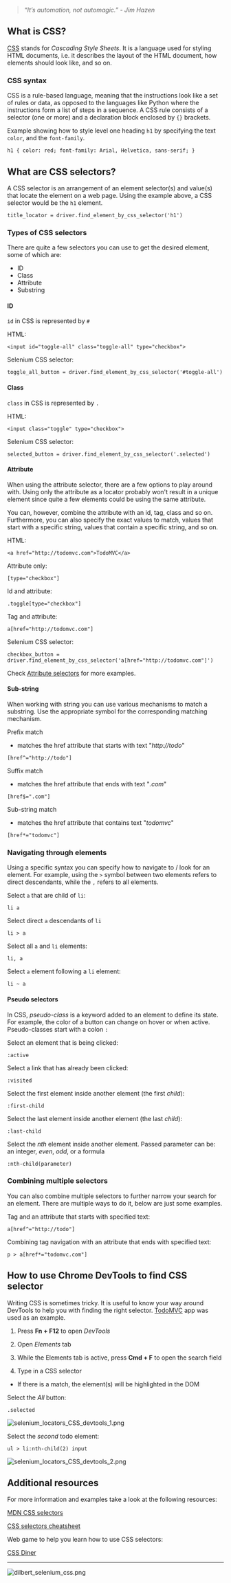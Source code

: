 > *“It’s automation, not automagic.” - Jim Hazen*


## What is CSS?
[CSS](https://developer.mozilla.org/en-US/docs/Learn/CSS/First_steps/What_is_CSS) stands for _Cascading Style Sheets_. It is a language used for styling HTML documents, i.e. it describes the layout of the HTML document, how elements should look like, and so on.


### CSS syntax

CSS is a rule-based language, meaning that the instructions look like a set of rules or data, as opposed to the languages like Python where the instructions form a list of steps in a sequence.
A CSS rule consists of a selector (one or more) and a declaration block enclosed by `{}` brackets.

Example showing how to style level one heading `h1` by specifying the text `color`, and the `font-family`.

`
h1 {
    color: red;
    font-family: Arial, Helvetica, sans-serif;
}
`

## What are CSS selectors?

A CSS selector is an arrangement of an element selector(s) and value(s) that locate the element on a web page. 
Using the example above, a CSS selector would be the `h1` element. 

`title_locator = driver.find_element_by_css_selector('h1')`


### Types of CSS selectors

There are quite a few selectors you can use to get the desired element, some of which are:

- ID
- Class
- Attribute
- Substring


#### ID

`id` in CSS is represented by `#`

HTML:

`<input id="toggle-all" class="toggle-all" type="checkbox">`


Selenium CSS selector:

`toggle_all_button = driver.find_element_by_css_selector('#toggle-all')`


#### Class

`class` in CSS is represented by `.`

HTML:

`<input class="toggle" type="checkbox">`

Selenium CSS selector:

`selected_button = driver.find_element_by_css_selector('.selected')`


#### Attribute

When using the attribute selector, there are a few options to play around with.
Using only the attribute as a locator probably won't result in a unique element since quite a few elements could be using the same attribute.

You can, however, combine the attribute with an  id, tag, class and so on. 
Furthermore, you can also specify the exact values to match, values that start with a specific string, values that contain a specific string, and so on.

HTML:

`<a href="http://todomvc.com">TodoMVC</a>`

Attribute only:

`[type="checkbox"]`

Id and attribute:

`.toggle[type="checkbox"]`

Tag and attribute:

`a[href="http://todomvc.com"]`

Selenium CSS selector:

`checkbox_button = driver.find_element_by_css_selector('a[href="http://todomvc.com"]')`


Check [Attribute selectors](https://developer.mozilla.org/en-US/docs/Web/CSS/Attribute_selectors) for more examples.

#### Sub-string

When working with string you can use various mechanisms to match a substring.
Use the appropriate symbol for the corresponding matching mechanism.

Prefix match
- matches the href attribute that starts with text "_http://todo_"

`[href^="http://todo"]`

Suffix match
- matches the href attribute that ends with text "_.com_"

`[href$=".com"]`

Sub-string match
- matches the href attribute that contains text "_todomvc_"

`[href*="todomvc"]`


### Navigating through elements

Using a specific syntax you can specify how to navigate to / look for an element.
For example, using the `>` symbol between two elements refers to direct descendants, while the `,` refers to all elements.

Select `a` that are child of `li`:

`li a`

Select direct `a` descendants of `li` 

`li > a`

Select all `a` and `li` elements:

`li, a`

Select `a` element following a `li` element:

`li ~ a`

#### Pseudo selectors

In CSS, _pseudo-class_ is a keyword added to an element to define its state. For example, the color of a button can change on hover or when active. 
Pseudo-classes start with a colon `:`

Select an element that is being clicked:

`:active`

Select a link that has already been clicked:

`:visited`

Select the first element inside another element (the first _child_):

`:first-child`

Select the last element inside another element (the last _child_):

`:last-child`

Select the _nth_ element inside another element. Passed parameter can be: an integer, _even_, _odd_, or a formula

`:nth-child(parameter)` 


### Combining multiple selectors

You can also combine multiple selectors to further narrow your search for an element.
There are multiple ways to do it, below are just some examples.

Tag and an attribute that starts with specified text:

`a[href^="http://todo"]`

Combining tag navigation with an attribute that ends with specified text:

`p > a[href*="todomvc.com"]`


## How to use Chrome DevTools to find CSS selector

Writing CSS is sometimes tricky. It is useful to know your way around DevTools to help you with finding the right selector. 
[TodoMVC](https://todomvc.com/examples/vanillajs/) app was used as an example.

1. Press **Fn + F12** to open _DevTools_

2. Open _Elements_ tab

3. While the Elements tab is active, press **Cmd + F** to open the search field

4. Type in a CSS selector 
 - If there is a match, the element(s) will be highlighted in the DOM
 
Select the _All_ button:

`.selected`

![selenium_locators_CSS_devtools_1.png](/img/selenium_locators_css_devtools_1.png)

Select the _second_ todo element:

`ul > li:nth-child(2) input`

![selenium_locators_CSS_devtools_2.png](/img/selenium_locators_css_devtools_2.png)



## Additional resources

For more information and examples take a look at the following resources:

[MDN CSS selectors](https://developer.mozilla.org/en-US/docs/Learn/CSS/Building_blocks/Selectors)

[CSS selectors cheatsheet](https://dev.to/dawnind/css3-selectors-cheat-sheet-6dk)

Web game to help you learn how to use CSS selectors:

[CSS Diner](https://flukeout.github.io/)

---


![dilbert_selenium_css.png](/img/dilbert_selenium_css.png)